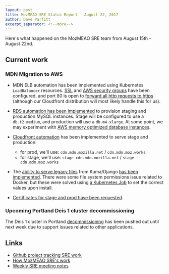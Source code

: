 ```yaml
---
layout: post
title: MozMEAO SRE Status Report - August 22, 2017
author: Dave Parfitt
excerpt_separator: <!--more-->
---
```


Here's what happened on the MozMEAO SRE team from August 15th - August 22nd.

<!--more-->

## Current work

### MDN Migration to AWS


- MDN ELB automation has been implemented using Kubernetes `LoadBalancer` resources. [SSL](https://github.com/mozmeao/infra/pull/430) and [AWS security groups](https://github.com/mozmeao/infra/pull/439) have been configured, and port 80 is open to [forward all http requests to https](https://github.com/mozmeao/infra/pull/439) (although our Cloudfront distribution will most likely handle this for us).
- [RDS automation has been implemented](https://github.com/mozmeao/infra/pull/434) to provision staging and production MySQL instances. Stage will be configured to use a `db.t2.medium`, and production will use a `db.m4.xlarge`. At some point, we may experiment with [AWS memory optimized database instances](http://docs.aws.amazon.com/AWSEC2/latest/UserGuide/memory-optimized-instances.html).
- [Cloudfront automation](https://github.com/mozmeao/infra/issues/427) has been implemented to serve stage and production:
    - for prod, we'll use: `cdn.mdn.mozilla.net` / `cdn.mdn.moz.works`
    - for stage, we'll use: `stage-cdn.mdn.mozilla.net` / `stage-cdn.mdn.moz.works`
 
- The [ability to serve legacy files](https://github.com/mozmeao/infra/pull/431) from Kuma/Django [has been implemented](https://github.com/mozilla/kuma/pull/4365). There were some file system permissions issue related to Docker, but these were solved using [a Kubernetes Job](https://github.com/mozmeao/infra/issues/422) to set the correct values upon install.
- [Certificates for stage and prod have been requested](https://github.com/mozmeao/infra/issues/416).

### Upcoming Portland Deis 1 cluster decommissioning

The Deis 1 cluster in Portland [decommissioning](https://github.com/mozmeao/infra/issues/404) has been pushed out until next week due to support issues related to other applications.

## Links

- [Github project tracking SRE work](https://github.com/mozmar/infra/projects/2)
- [How MozMEAO SRE's work](https://github.com/mozmar/infra/blob/master/docs/how_we_work.md)
- [Weekly SRE meeting notes](https://goo.gl/WuhP0Y)
